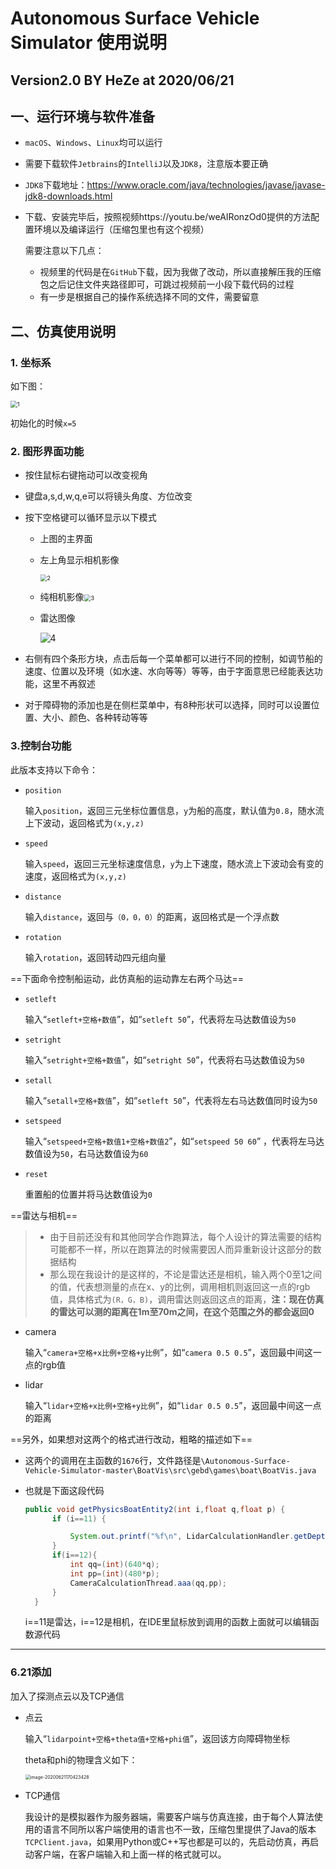 # Autonomous Surface Vehicle Simulator 使用说明

## Version2.0 BY HeZe at 2020/06/21

## 一、运行环境与软件准备

- `macOS`、`Windows`、`Linux`均可以运行

- 需要下载软件`Jetbrains`的`IntelliJ`以及`JDK8`，注意版本要正确

- `JDK8`下载地址：https://www.oracle.com/java/technologies/javase/javase-jdk8-downloads.html

- 下载、安装完毕后，按照视频https://youtu.be/weAIRonzOd0提供的方法配置环境以及编译运行（压缩包里也有这个视频）

  需要注意以下几点：

  - 视频里的代码是在`GitHub`下载，因为我做了改动，所以直接解压我的压缩包之后记住文件夹路径即可，可跳过视频前一小段下载代码的过程
  - 有一步是根据自己的操作系统选择不同的文件，需要留意

## 二、仿真使用说明

### 1. 坐标系

如下图：

<img src="Autonomous-Surface-Vehicle-Simulator-master/BoatVis/res/screenshots/1.PNG" alt="1" style="zoom:67%;" />

初始化的时候`x=5`

### 2. 图形界面功能

- 按住鼠标右键拖动可以改变视角

- 键盘a,s,d,w,q,e可以将镜头角度、方位改变

- 按下空格键可以循环显示以下模式

  - 上图的主界面

  - 左上角显示相机影像

    <img src="Autonomous-Surface-Vehicle-Simulator-master\BoatVis\res\screenshots\2.PNG" alt="2" style="zoom:67%;" />

  - 纯相机影像<img src="Autonomous-Surface-Vehicle-Simulator-master\BoatVis\res\screenshots\3.PNG" alt="3" style="zoom:67%;" />

  - 雷达图像

    ![4](Autonomous-Surface-Vehicle-Simulator-master\BoatVis\res\screenshots\4.PNG)

- 右侧有四个条形方块，点击后每一个菜单都可以进行不同的控制，如调节船的速度、位置以及环境（如水速、水向等等）等等，由于字面意思已经能表达功能，这里不再叙述
- 对于障碍物的添加也是在侧栏菜单中，有8种形状可以选择，同时可以设置位置、大小、颜色、各种转动等等

### 3.控制台功能

此版本支持以下命令：

- `position`

  输入`position`，返回三元坐标位置信息，`y`为船的高度，默认值为`0.8`，随水流上下波动，返回格式为`(x,y,z)`

- `speed`

  输入`speed`，返回三元坐标速度信息，`y`为上下速度，随水流上下波动会有变的速度，返回格式为`(x,y,z)`

- `distance`

  输入`distance`，返回与`（0，0，0）`的距离，返回格式是一个浮点数

- `rotation`

  输入`rotation`，返回转动四元组向量

==下面命令控制船运动，此仿真船的运动靠左右两个马达==

- `setleft`

  输入“`setleft+空格+数值`”，如“`setleft 50`”，代表将左马达数值设为`50`

- `setright`

  输入“`setright+空格+数值`”，如“`setright 50`”，代表将右马达数值设为`50`

- `setall`

  输入“`setall+空格+数值`”，如“`setleft 50`”，代表将左右马达数值同时设为`50`

- `setspeed`

  输入“`setspeed+空格+数值1+空格+数值2`”，如“`setspeed 50 60`”  ，代表将左马达数值设为`50`，右马达数值设为`60`

- `reset`

  重置船的位置并将马达数值设为`0`

==雷达与相机==

> - 由于目前还没有和其他同学合作跑算法，每个人设计的算法需要的结构可能都不一样，所以在跑算法的时候需要因人而异重新设计这部分的数据结构
> - 那么现在我设计的是这样的，不论是雷达还是相机，输入两个0至1之间的值，代表想测量的点在x、y的比例，调用相机则返回这一点的rgb值，具体格式为`(R，G，B)`，调用雷达则返回这点的距离，**注：现在仿真的雷达可以测的距离在1m至70m之间，在这个范围之外的都会返回0**

- camera

  输入“`camera+空格+x比例+空格+y比例`”，如“`camera 0.5 0.5`”，返回最中间这一点的rgb值

- lidar

  输入“`lidar+空格+x比例+空格+y比例`”，如“`lidar 0.5 0.5`”，返回最中间这一点的距离

==另外，如果想对这两个的格式进行改动，粗略的描述如下==

- 这两个的调用在主函数的`1676`行，文件路径是`\Autonomous-Surface-Vehicle-Simulator-master\BoatVis\src\gebd\games\boat\BoatVis.java`

- 也就是下面这段代码

  ```java
  public void getPhysicsBoatEntity2(int i,float q,float p) {
  		if (i==11) {
  
  			System.out.printf("%f\n", LidarCalculationHandler.getDepthAtPixelPercentages(q, p));
  		}
  		if(i==12){
  			int qq=(int)(640*q);
  			int pp=(int)(480*p);
  			CameraCalculationThread.aaa(qq,pp);
  		}
  	}
  ```

  i\==11是雷达，i\==12是相机，在IDE里鼠标放到调用的函数上面就可以编辑函数源代码



---

### 6.21添加

加入了探测点云以及TCP通信

- 点云

  输入“`lidarpoint+空格+theta值+空格+phi值`”，返回该方向障碍物坐标

  theta和phi的物理含义如下：

  <img src="Autonomous-Surface-Vehicle-Simulator-master\BoatVis\res\screenshots\5.png" alt="image-20200621170423428" style="zoom:50%;" />

- TCP通信

  ​		我设计的是模拟器作为服务器端，需要客户端与仿真连接，由于每个人算法使用的语言不同所以客户端使用的语言也不一致，压缩包里提供了Java的版本`TCPClient.java`，如果用Python或C++写也都是可以的，先启动仿真，再启动客户端，在客户端输入和上面一样的格式就可以。